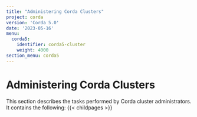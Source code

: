 ```yaml
---
title: "Administering Corda Clusters"
project: corda
version: 'Corda 5.0'
date: '2023-05-16'
menu:
  corda5:
    identifier: corda5-cluster
    weight: 4000
section_menu: corda5
---
```

# Administering Corda Clusters
This section describes the tasks performed by Corda cluster administrators. It contains the following:
{{< childpages >}}